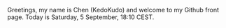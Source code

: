 Greetings, my name is Chen (KedoKudo) and welcome to my Github front page.  Today is Saturday, 5 September, 18:10 CEST.